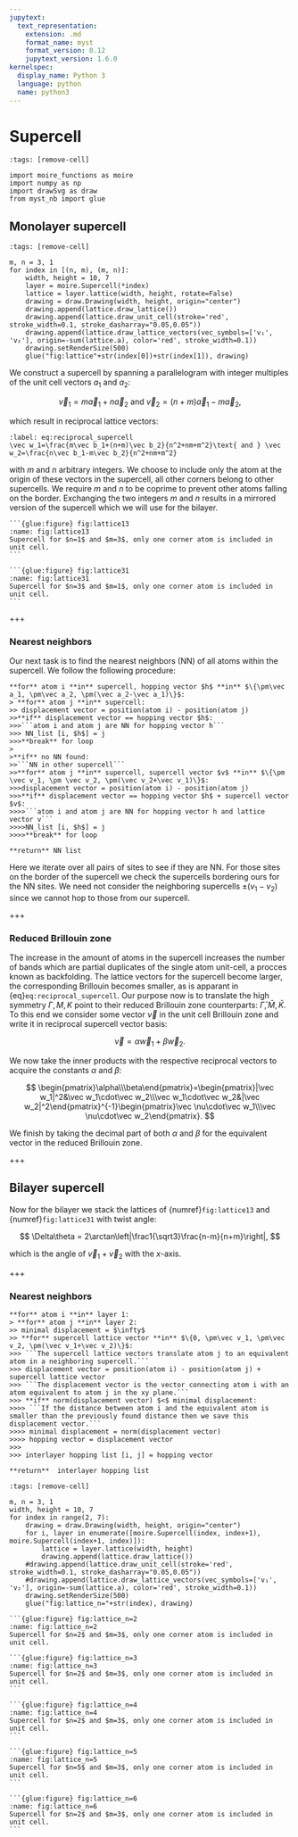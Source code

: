 ```yaml
---
jupytext:
  text_representation:
    extension: .md
    format_name: myst
    format_version: 0.12
    jupytext_version: 1.6.0
kernelspec:
  display_name: Python 3
  language: python
  name: python3
---
```


# Supercell

```{code-cell} ipython3
:tags: [remove-cell]

import moire_functions as moire
import numpy as np
import drawSvg as draw
from myst_nb import glue
```

## Monolayer supercell

```{code-cell} ipython3
:tags: [remove-cell]

m, n = 3, 1
for index in [(n, m), (m, n)]:
    width, height = 10, 7
    layer = moire.Supercell(*index)
    lattice = layer.lattice(width, height, rotate=False)
    drawing = draw.Drawing(width, height, origin="center")
    drawing.append(lattice.draw_lattice())
    drawing.append(lattice.draw_unit_cell(stroke='red', stroke_width=0.1, stroke_dasharray="0.05,0.05"))
    drawing.append(lattice.draw_lattice_vectors(vec_symbols=['v₁', 'v₂'], origin=-sum(lattice.a), color='red', stroke_width=0.1))
    drawing.setRenderSize(500)
    glue("fig:lattice"+str(index[0])+str(index[1]), drawing)
```

We construct a supercell by spanning a parallelogram with integer multiples of the unit cell vectors $a_1$ and $a_2$:

$$
\vec v_1=m\vec a_1+n\vec a_2\text{ and } \vec v_2= (n+m)\vec a_1-m\vec a_2,
$$

which result in reciprocal lattice vectors:

```{math}
:label: eq:reciprocal_supercell
\vec w_1=\frac{m\vec b_1+(n+m)\vec b_2}{n^2+nm+m^2}\text{ and } \vec w_2=\frac{n\vec b_1-m\vec b_2}{n^2+nm+m^2}
```
with $m$ and $n$ arbitrary integers. We choose to include only the atom at the origin of these vectors in the supercell, all other corners belong to other supercells. We require $m$ and $n$ to be coprime to prevent other atoms falling on the border. Exchanging the two integers $m$ and $n$ results in a mirrored version of the supercell which we will use for the bilayer.

````{tabbed} $n=1$, $m=3$
```{glue:figure} fig:lattice13
:name: fig:lattice13
Supercell for $n=1$ and $m=3$, only one corner atom is included in unit cell.
```
````
````{tabbed} $n=3$, $m=1$
```{glue:figure} fig:lattice31
:name: fig:lattice31
Supercell for $n=3$ and $m=1$, only one corner atom is included in unit cell.
```
````

+++

### Nearest neighbors

Our next task is to find the nearest neighbors (NN) of all atoms within the supercell. We follow the following procedure:

```{admonition} Pseudo code for interlayer NN algorithm
**for** atom i **in** supercell, hopping vector $h$ **in** $\{\pm\vec a_1, \pm\vec a_2, \pm(\vec a_2-\vec a_1)\}$:
> **for** atom j **in** supercell:
>> displacement vector = position(atom i) - position(atom j)  
>>**if** displacement vector == hopping vector $h$:  
>>>```atom i and atom j are NN for hopping vector h```  
>>> NN_list [i, $h$] = j  
>>>**break** for loop  
>  
>**if** no NN found:
>>```NN in other supercell```  
>>**for** atom j **in** supercell, supercell vector $v$ **in** $\{\pm \vec v_1, \pm \vec v_2, \pm(\vec v_2+\vec v_1)\}$:
>>>displacement vector = position(atom i) - position(atom j)  
>>>**if** displacement vector == hopping vector $h$ + supercell vector $v$:
>>>>```atom i and atom j are NN for hopping vector h and lattice vector v```   
>>>>NN_list [i, $h$] = j  
>>>>**break** for loop

**return** NN list
```

Here we iterate over all pairs of sites to see if they are NN. For those sites on the border of the supercell we check the supercells bordering ours for the NN sites. We need not consider the neighboring supercells $\pm(v_1-v_2)$ since we cannot hop to those from our supercell.

+++

### Reduced Brillouin zone

The increase in the amount of atoms in the supercell increases the number of bands which are partial duplicates of the single atom unit-cell, a procces known as backfolding. The lattice vectors for the supercell become larger, the corresponding Brillouin becomes smaller, as is apparant in {eq}`eq:reciprocal_supercell`.  Our purpose now is to translate the high symmetry $\Gamma, M, K$ point to their reduced Brillouin zone counterparts: $\bar\Gamma, \bar M, \bar K$. To this end we consider some vector $\vec \nu$ in the unit cell Brillouin zone and write it in reciprocal supercell vector basis:

$$
    \vec\nu=\alpha \vec w_1+\beta \vec w_2. 
$$

We now take the inner products with the respective reciprocal vectors to acquire the constants $\alpha$ and $\beta$:

$$
    \begin{pmatrix}\alpha\\\beta\end{pmatrix}=\begin{pmatrix}|\vec w_1|^2&\vec w_1\cdot\vec w_2\\\vec w_1\cdot\vec w_2&|\vec w_2|^2\end{pmatrix}^{-1}\begin{pmatrix}\vec \nu\cdot\vec w_1\\\vec \nu\cdot\vec w_2\end{pmatrix}.
$$

We finish by taking the decimal part of both $\alpha$ and $\beta$ for the equivalent vector in the reduced Brillouin zone.

+++

## Bilayer supercell

Now for the bilayer we stack the lattices of {numref}`fig:lattice13` and {numref}`fig:lattice31` with twist angle:

$$
\Delta\theta = 2\arctan\left|\frac1{\sqrt3}\frac{n-m}{n+m}\right|,
$$

which is the angle of $\vec v_1+\vec v_2$ with the $x$-axis.

+++

### Nearest neighbors

```{admonition} Pseudo code for intralayer NN algorithm
**for** atom i **in** layer 1:  
> **for** atom j **in** layer 2:  
>> minimal displacement = $\infty$  
>> **for** supercell lattice vector **in** $\{0, \pm\vec v_1, \pm\vec v_2, \pm(\vec v_1+\vec v_2)\}$:  
>>> ```The supercell lattice vectors translate atom j to an equivalent atom in a neighboring supercell.```  
>>> displacement vector = position(atom i) - position(atom j) + supercell lattice vector  
>>> ```The displacement vector is the vector connecting atom i with an atom equivalent to atom j in the xy plane.``` 
>>> **if** norm(displacement vector) $<$ minimal displacement:  
>>>> ```If the distance between atom i and the equivalent atom is smaller than the previously found distance then we save this displacement vector.```  
>>>> minimal displacement = norm(displacement vector)  
>>>> hopping vector = displacement vector
>>>
>>> interlayer hopping list [i, j] = hopping vector

**return**  interlayer hopping list
```

```{code-cell} ipython3
:tags: [remove-cell]

m, n = 3, 1
width, height = 10, 7
for index in range(2, 7):
    drawing = draw.Drawing(width, height, origin="center")
    for i, layer in enumerate([moire.Supercell(index, index+1), moire.Supercell(index+1, index)]):
        lattice = layer.lattice(width, height)
        drawing.append(lattice.draw_lattice())
    #drawing.append(lattice.draw_unit_cell(stroke='red', stroke_width=0.1, stroke_dasharray="0.05,0.05"))
    #drawing.append(lattice.draw_lattice_vectors(vec_symbols=['v₁', 'v₂'], origin=-sum(lattice.a), color='red', stroke_width=0.1))
    drawing.setRenderSize(500)
    glue("fig:lattice_n="+str(index), drawing)
```

````{tabbed} $n=2$
```{glue:figure} fig:lattice_n=2
:name: fig:lattice_n=2
Supercell for $n=2$ and $m=3$, only one corner atom is included in unit cell.
````
````{tabbed} $n=3$
```{glue:figure} fig:lattice_n=3
:name: fig:lattice_n=3
Supercell for $n=2$ and $m=3$, only one corner atom is included in unit cell.
```
````
````{tabbed} $n=4$
```{glue:figure} fig:lattice_n=4
:name: fig:lattice_n=4
Supercell for $n=2$ and $m=3$, only one corner atom is included in unit cell.
```
````
````{tabbed} $n=5$
```{glue:figure} fig:lattice_n=5
:name: fig:lattice_n=5
Supercell for $n=5$ and $m=3$, only one corner atom is included in unit cell.
```
````
````{tabbed} $n=6$
```{glue:figure} fig:lattice_n=6
:name: fig:lattice_n=6
Supercell for $n=2$ and $m=3$, only one corner atom is included in unit cell.
```
````

```{code-cell} ipython3

```
